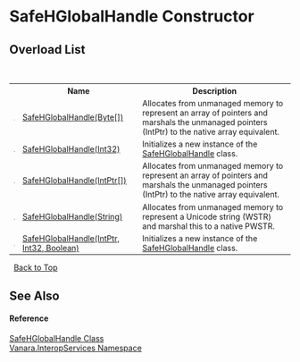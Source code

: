 # SafeHGlobalHandle Constructor 
 


## Overload List
&nbsp;<table><tr><th></th><th>Name</th><th>Description</th></tr><tr><td>![Public method](media/pubmethod.gif "Public method")</td><td><a href="eb3b8f5e-8cdc-b3cb-e28d-1db7f6465c2b">SafeHGlobalHandle(Byte[])</a></td><td>
Allocates from unmanaged memory to represent an array of pointers and marshals the unmanaged pointers (IntPtr) to the native array equivalent.</td></tr><tr><td>![Public method](media/pubmethod.gif "Public method")</td><td><a href="cc32fbc7-58c9-44e0-8169-60e88ecdfa12">SafeHGlobalHandle(Int32)</a></td><td>
Initializes a new instance of the <a href="4c2cd539-fef9-cc3c-3314-5b00f1ef3d9e">SafeHGlobalHandle</a> class.</td></tr><tr><td>![Public method](media/pubmethod.gif "Public method")</td><td><a href="f54dfe09-cbfb-831c-ea3a-8776ee89e5d2">SafeHGlobalHandle(IntPtr[])</a></td><td>
Allocates from unmanaged memory to represent an array of pointers and marshals the unmanaged pointers (IntPtr) to the native array equivalent.</td></tr><tr><td>![Public method](media/pubmethod.gif "Public method")</td><td><a href="d8b48d94-67ca-7380-b034-249c5ac6b2fe">SafeHGlobalHandle(String)</a></td><td>
Allocates from unmanaged memory to represent a Unicode string (WSTR) and marshal this to a native PWSTR.</td></tr><tr><td>![Public method](media/pubmethod.gif "Public method")</td><td><a href="0338ecce-0e51-8a7a-73aa-8f3f76883bf3">SafeHGlobalHandle(IntPtr, Int32, Boolean)</a></td><td>
Initializes a new instance of the <a href="4c2cd539-fef9-cc3c-3314-5b00f1ef3d9e">SafeHGlobalHandle</a> class.</td></tr></table>&nbsp;
<a href="#safehglobalhandle-constructor">Back to Top</a>

## See Also


#### Reference
<a href="4c2cd539-fef9-cc3c-3314-5b00f1ef3d9e">SafeHGlobalHandle Class</a><br /><a href="46913109-b3e0-3b59-6f7f-071f8aa90bf0">Vanara.InteropServices Namespace</a><br />